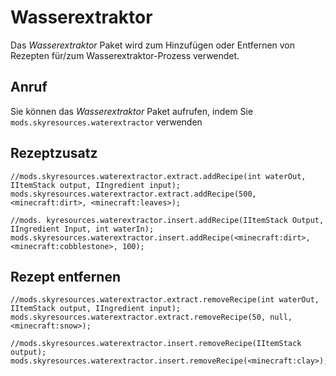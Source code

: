 # Wasserextraktor

Das *Wasserextraktor* Paket wird zum Hinzufügen oder Entfernen von Rezepten für/zum Wasserextraktor-Prozess verwendet.

## Anruf

Sie können das *Wasserextraktor* Paket aufrufen, indem Sie `mods.skyresources.waterextractor` verwenden

## Rezeptzusatz

```zenscript
//mods.skyresources.waterextractor.extract.addRecipe(int waterOut, IItemStack output, IIngredient input);
mods.skyresources.waterextractor.extract.addRecipe(500, <minecraft:dirt>, <minecraft:leaves>);

//mods. kyresources.waterextractor.insert.addRecipe(IItemStack Output, IIngredient Input, int waterIn);
mods.skyresources.waterextractor.insert.addRecipe(<minecraft:dirt>, <minecraft:cobblestone>, 100);
```

## Rezept entfernen

```zenscript
//mods.skyresources.waterextractor.extract.removeRecipe(int waterOut, IItemStack output, IIngredient input);
mods.skyresources.waterextractor.extract.removeRecipe(50, null, <minecraft:snow>);

//mods.skyresources.waterextractor.insert.removeRecipe(IItemStack output);
mods.skyresources.waterextractor.insert.removeRecipe(<minecraft:clay>);
```